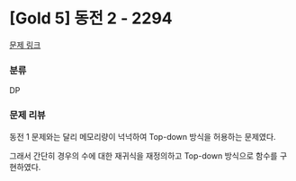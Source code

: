 # [Gold 5] 동전 2 - 2294
[문제 링크](https://www.acmicpc.net/problem/2294)

### 분류
DP

### 문제 리뷰
<p>동전 1 문제와는 달리 메모리량이 넉넉하여 Top-down 방식을 허용하는 문제였다.</p>
<p>그래서 간단히 경우의 수에 대한 재귀식을 재정의하고 Top-down 방식으로 함수를 구현하였다.</p>